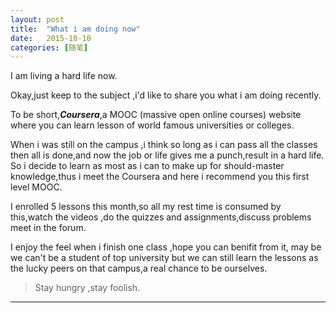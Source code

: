 ```yaml
---
layout: post
title:  "What i am doing now"
date:   2015-10-10 
categories: [随笔]
---
```

I am living a hard life now.

Okay,just keep to the subject ,i'd like to share you what i am doing recently.

To be short,___Coursera___,a MOOC (massive open online courses) website where you can  learn lesson of world famous universities or colleges.

When i was still on the campus ,i think so long as i can pass all the classes then all is done,and now the job or life gives me a punch,result in a hard life. So i decide to learn as most as i can to make up for should-master knowledge,thus i meet the Coursera and here i recommend you this first level MOOC.

I enrolled 5 lessons this month,so all my rest time is consumed by this,watch the videos ,do the quizzes and assignments,discuss problems meet in the forum.

I enjoy the feel when i finish one class ,hope you can benifit from it, may be we can't be a student of top university but we can still learn the lessons as the lucky peers on that campus,a real chance to be ourselves.

>Stay hungry ,stay foolish.
---









 




